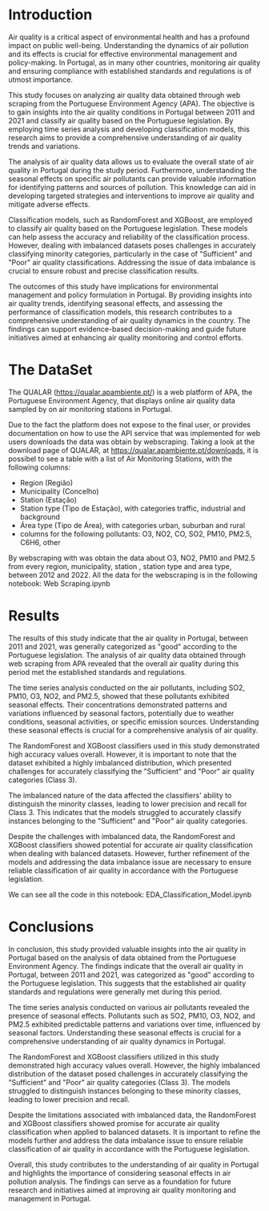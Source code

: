 # Introduction
Air quality is a critical aspect of environmental health and has a profound impact on public well-being. Understanding the dynamics of air pollution and its effects is crucial for effective environmental management and policy-making. In Portugal, as in many other countries, monitoring air quality and ensuring compliance with established standards and regulations is of utmost importance.

This study focuses on analyzing air quality data obtained through web scraping from the Portuguese Environment Agency (APA). The objective is to gain insights into the air quality conditions in Portugal between 2011 and 2021 and classify air quality based on the Portuguese legislation. By employing time series analysis and developing classification models, this research aims to provide a comprehensive understanding of air quality trends and variations.

The analysis of air quality data allows us to evaluate the overall state of air quality in Portugal during the study period. Furthermore, understanding the seasonal effects on specific air pollutants can provide valuable information for identifying patterns and sources of pollution. This knowledge can aid in developing targeted strategies and interventions to improve air quality and mitigate adverse effects.

Classification models, such as RandomForest and XGBoost, are employed to classify air quality based on the Portuguese legislation. These models can help assess the accuracy and reliability of the classification process. However, dealing with imbalanced datasets poses challenges in accurately classifying minority categories, particularly in the case of "Sufficient" and "Poor" air quality classifications. Addressing the issue of data imbalance is crucial to ensure robust and precise classification results.

The outcomes of this study have implications for environmental management and policy formulation in Portugal. By providing insights into air quality trends, identifying seasonal effects, and assessing the performance of classification models, this research contributes to a comprehensive understanding of air quality dynamics in the country. The findings can support evidence-based decision-making and guide future initiatives aimed at enhancing air quality monitoring and control efforts.

# The DataSet
The QUALAR (https://qualar.apambiente.pt/) is a web platform of APA, the Portuguese Environment Agency, that displays online air quality data sampled by on air monitoring stations in Portugal. 

Due to the fact the platform does not expose to the final user, or provides documentation on how to use the API service that was implemented for web users downloads the data was obtain by webscraping. Taking a look at the download page of QUALAR, at https://qualar.apambiente.pt/downloads, it is possibel to see a table with a list of Air Monitoring Stations, with the following columns:
* Region (Região)
* Municipality (Concelho)
* Station (Estação)
* Station type (Tipo de Estação), with categories traffic, industrial and background
* Área type (Tipo de Área), with categories urban, suburban and rural
* columns for the following pollutants: O3, NO2, CO, SO2, PM10, PM2.5, C6H6, other

By webscraping with was obtain the data about O3, NO2, PM10 and PM2.5 from every region, municipality, station , station type and area type, between 2012 and 2022. All the data for the webscraping is in the following notebook: Web Scraping.ipynb

# Results
The results of this study indicate that the air quality in Portugal, between 2011 and 2021, was generally categorized as "good" according to the Portuguese legislation. The analysis of air quality data obtained through web scraping from APA revealed that the overall air quality during this period met the established standards and regulations.

The time series analysis conducted on the air pollutants, including SO2, PM10, O3, NO2, and PM2.5, showed that these pollutants exhibited seasonal effects. Their concentrations demonstrated patterns and variations influenced by seasonal factors, potentially due to weather conditions, seasonal activities, or specific emission sources. Understanding these seasonal effects is crucial for a comprehensive analysis of air quality.

The RandomForest and XGBoost classifiers used in this study demonstrated high accuracy values overall. However, it is important to note that the dataset exhibited a highly imbalanced distribution, which presented challenges for accurately classifying the "Sufficient" and "Poor" air quality categories (Class 3).

The imbalanced nature of the data affected the classifiers' ability to distinguish the minority classes, leading to lower precision and recall for Class 3. This indicates that the models struggled to accurately classify instances belonging to the "Sufficient" and "Poor" air quality categories.

Despite the challenges with imbalanced data, the RandomForest and XGBoost classifiers showed potential for accurate air quality classification when dealing with balanced datasets. However, further refinement of the models and addressing the data imbalance issue are necessary to ensure reliable classification of air quality in accordance with the Portuguese legislation.

We can see all the code in this notebook: EDA_Classification_Model.ipynb

# Conclusions
In conclusion, this study provided valuable insights into the air quality in Portugal based on the analysis of data obtained from the Portuguese Environment Agency. The findings indicate that the overall air quality in Portugal, between 2011 and 2021, was categorized as "good" according to the Portuguese legislation. This suggests that the established air quality standards and regulations were generally met during this period.

The time series analysis conducted on various air pollutants revealed the presence of seasonal effects. Pollutants such as SO2, PM10, O3, NO2, and PM2.5 exhibited predictable patterns and variations over time, influenced by seasonal factors. Understanding these seasonal effects is crucial for a comprehensive understanding of air quality dynamics in Portugal.

The RandomForest and XGBoost classifiers utilized in this study demonstrated high accuracy values overall. However, the highly imbalanced distribution of the dataset posed challenges in accurately classifying the "Sufficient" and "Poor" air quality categories (Class 3). The models struggled to distinguish instances belonging to these minority classes, leading to lower precision and recall.

Despite the limitations associated with imbalanced data, the RandomForest and XGBoost classifiers showed promise for accurate air quality classification when applied to balanced datasets. It is important to refine the models further and address the data imbalance issue to ensure reliable classification of air quality in accordance with the Portuguese legislation.

Overall, this study contributes to the understanding of air quality in Portugal and highlights the importance of considering seasonal effects in air pollution analysis. The findings can serve as a foundation for future research and initiatives aimed at improving air quality monitoring and management in Portugal.

